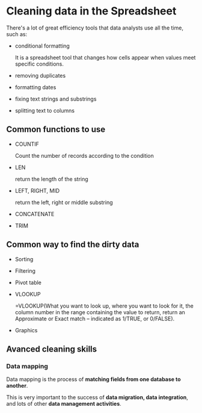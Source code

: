 # Cleaning data in the Spreadsheet

There's a lot of great efficiency tools that data analysts use all the time, such as:

- conditional formatting

  It is a spreadsheet tool that changes how cells appear when values meet specific conditions.

- removing duplicates
- formatting dates
- fixing text strings and substrings
- splitting text to columns

## Common functions to use

- COUNTIF

  Count the number of records according to the condition

- LEN

  return the length of the string

- LEFT, RIGHT, MID

  return the left, right or middle substring

- CONCATENATE
- TRIM

## Common way to find the dirty data

- Sorting
- Filtering
- Pivot table
- VLOOKUP

  =VLOOKUP(What you want to look up, where you want to look for it, the column number in the range containing the value to return, return an Approximate or Exact match – indicated as 1/TRUE, or 0/FALSE).

- Graphics

## Avanced cleaning skills

### Data mapping

Data mapping is the process of **matching fields from one database to another**.

This is very important to the success of **data migration, data integration**, and lots of other **data management activities**.
